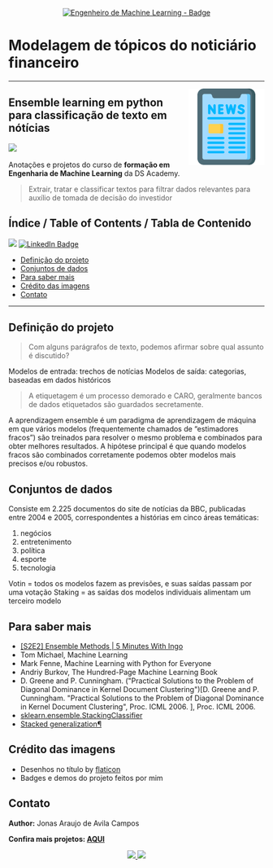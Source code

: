 <p align="center">
	  <a href='https://jonasaacampos.github.io/portfolio/'>
      <img alt="Engenheiro de Machine Learning - Badge" src="https://img.shields.io/static/v1?color=red&label=Engenieer&message=Machine-Learning&style=for-the-badge&logo=ia"/>
      </a>
</p>

<h1>Modelagem de tópicos do noticiário financeiro</h1>

------

<img alt="brain" src="img/noticia.png" width=150 align=right>

<h2>Ensemble learning em python para classificação de texto em nótícias</h2>

![](https://img.shields.io/badge/BackEnd-Python-informational?style=flat&logo=Python&logoColor=white&color=059A10)

Anotações e projetos do curso de **formação em Engenharia de Machine Learning** da DS Academy.

> Extrair, tratar e classificar textos para filtrar dados relevantes para auxílio de tomada de decisão do investidor

<h2>Índice / Table of Contents / Tabla de Contenido</h2>

[![](https://img.shields.io/badge/feito%20com%20%E2%9D%A4%20por-jaac-cyan)](https://jonasaacampos.github.io/portfolio/)
[![LinkedIn Badge](https://img.shields.io/badge/LinkedIn-Profile-informational?style=flat&logo=linkedin&logoColor=white&color=0D76A8)](https://www.linkedin.com/in/jonasaacampos)
- [Definição do projeto](#definição-do-projeto)
- [Conjuntos de dados](#conjuntos-de-dados)
- [Para saber mais](#para-saber-mais)
- [Crédito das imagens](#crédito-das-imagens)
- [Contato](#contato)



--------

## Definição do projeto

> Com alguns parágrafos de texto, podemos afirmar sobre qual assunto é discutido?

Modelos de entrada: trechos de notícias
Modelos de saída: categorias, baseadas em dados históricos

> A etiquetagem é um processo demorado e CARO, geralmente bancos de dados etiquetados são guardados secretamente.

A aprendizagem ensemble é um paradigma de aprendizagem de máquina em que vários
modelos (frequentemente chamados de “estimadores fracos”) são treinados para resolver o
mesmo problema e combinados para obter melhores resultados. A hipótese principal é que
quando modelos fracos são combinados corretamente podemos obter modelos mais precisos
e/ou robustos.

## Conjuntos de dados

Consiste em 2.225 documentos do site de notícias da BBC, publicadas entre 2004 e 2005, correspondentes a histórias em cinco áreas temáticas:

1. negócios
2. entretenimento
3. política
4. esporte
5. tecnologia

Votin = todos os modelos fazem as previsões, e suas saídas passam por uma votação
Staking = as saídas dos modelos individuais alimentam um terceiro modelo

## Para saber mais

- [[S2E2] Ensemble Methods | 5 Minutes With Ingo](https://youtu.be/dhvmVScjrzE)
- Tom Michael, Machine Learning
- Mark Fenne, Machine Learning with Python for Everyone
- Andriy Burkov, The Hundred-Page Machine Learning Book
- D. Greene and P. Cunningham. ("Practical Solutions to the Problem of Diagonal Dominance in Kernel Document Clustering")[D. Greene and P. Cunningham. "Practical Solutions to the Problem of Diagonal Dominance in Kernel Document Clustering", Proc. ICML 2006. ], Proc. ICML 2006.
- [sklearn.ensemble.StackingClassifier](https://scikit-learn.org/stable/modules/generated/sklearn.ensemble.StackingClassifier.html)
- [Stacked generalization¶](https://scikit-learn.org/stable/modules/ensemble.html#stacking)


## Crédito das imagens

- Desenhos no título by [flaticon](https://www.flaticon.com)
- Badges e demos do projeto feitos por mim

<!-- CONTACT -->
## Contato

**Author:** Jonas Araujo de Avila Campos

**Confira mais projetos: [AQUI](https://jonasaacampos.github.io/portfolio/)**

<p align='center'>
  <a href='https://github.com/jonasaacampos'>
    <img src='https://img.shields.io/badge/GitHub-100000?style=for-the-badge&logo=github&logoColor=white'/>
  </a>
  <a href='https://www.linkedin.com/in/jonasaacampos/'>
    <img src='https://img.shields.io/badge/LinkedIn-0077B5?style=for-the-badge&logo=linkedin&logoColor=white'/>
  </a>
</p>

